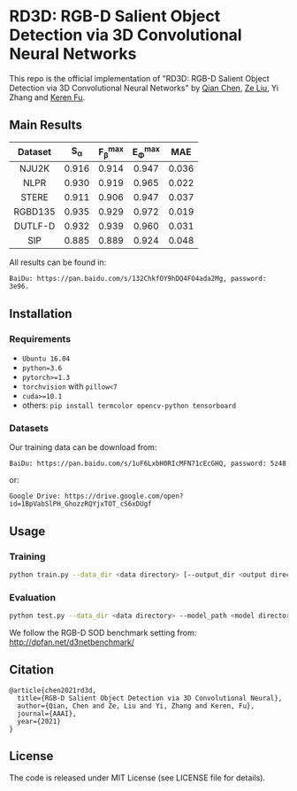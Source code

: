 
# RD3D: RGB-D Salient Object Detection via 3D Convolutional Neural Networks
This repo is the official implementation of "RD3D: RGB-D Salient Object Detection via 3D Convolutional Neural Networks" by [Qian Chen](https://github.com/PPOLYpubki), [Ze Liu](https://github.com/zeliu98), Yi Zhang and [Keren Fu](https://github.com/kerenfu).


## Main Results 

|Dataset | S<sub>α</sub>| F<sub>β</sub><sup>max</sup>|E<sub>Φ</sub><sup>max</sup>| MAE |
|:---:|:---:|:---:|:---:|:---:|
|NJU2K|0.916|0.914|0.947|0.036|
|NLPR|0.930|0.919|0.965|0.022|
|STERE|0.911|0.906|0.947|0.037|
|RGBD135|0.935|0.929|0.972|0.019|
|DUTLF-D|0.932|0.939|0.960|0.031|
|SIP|0.885|0.889|0.924|0.048|

All results can be found in: 
```
BaiDu: https://pan.baidu.com/s/132ChkfOY9hDQ4FO4ada2Mg, password: 3e96.
```


## Installation

### Requirements
- `Ubuntu 16.04`
- `python=3.6`
- `pytorch>=1.3`
- `torchvision` with  `pillow<7`
- `cuda>=10.1`
- others: `pip install termcolor opencv-python tensorboard`

### Datasets
Our training data can be download from:
```
BaiDu: https://pan.baidu.com/s/1uF6LxbH0RIcMFN71cEcGHQ, password: 5z48
```
or:
```
Google Drive: https://drive.google.com/open?id=1BpVabSlPH_GhozzRQYjxTOT_cS6xDUgf
```

## Usage

### Training
```bash
python train.py --data_dir <data directory> [--output_dir <output directory>]
```
### Evaluation
```bash
python test.py --data_dir <data directory> --model_path <model directory> --multi_load
```

We follow the RGB-D SOD benchmark setting from: http://dpfan.net/d3netbenchmark/

## Citation
```
@article{chen2021rd3d,
  title={RGB-D Salient Object Detection via 3D Convolutional Neural},
  author={Qian, Chen and Ze, Liu and Yi, Zhang and Keren, Fu},
  journal={AAAI},
  year={2021}
}
```


## License

The code is released under MIT License (see LICENSE file for details).
